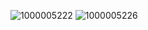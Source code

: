 ![1000005222](https://github.com/user-attachments/assets/e3c762c6-6600-4ef0-8b6a-57492db4503e) ![1000005226](https://github.com/user-attachments/assets/567f550c-696c-46b7-a574-bb26f3ddd247)
